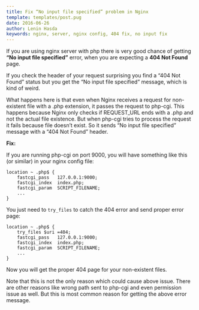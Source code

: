 ```yaml
---
title: Fix “No input file specified” problem in Nginx
template: templates/post.pug
date: 2016-06-26
author: Lenin Hasda
keywords: nginx, server, nginx config, 404 fix, no input fix
---
```


If you are using nginx server with php there is very good chance of getting **“No input file specified”** error, when you are expecting a **404 Not Found** page.

If you check the header of your request surprising you find a “404 Not Found” status but you get the “No input file specified” message, which is kind of weird.

What happens here is that even when Nginx receives a request for non-existent file with a .php extension, it passes the request to php-cgi. This happens because Nginx only checks if REQUEST_URL ends with a .php and not the actual file existence. But when php-cgi tries to process the request it fails because file doesn’t exist. So it sends “No input file specified” message with a “404 Not Found” header.

**Fix:**   

If you are running php-cgi on port 9000, you will have something like this (or similar) in your nginx config file:

```
location ~ .php$ {
    fastcgi_pass   127.0.0.1:9000;
    fastcgi_index  index.php;
    fastcgi_param  SCRIPT_FILENAME;
    ...
}
```

You just need to `try_files` to catch the 404 error and send proper error page:

```
location ~ .php$ {
    try_files $uri =404;
    fastcgi_pass   127.0.0.1:9000;
    fastcgi_index  index.php;
    fastcgi_param  SCRIPT_FILENAME;
    ...
}
```

Now you will get the proper 404 page for your non-existent files.

Note that this is not the only reason which could cause above issue. There are other reasons like wrong path sent to php-cgi and even permission issue as well. But this is most common reason for getting the above error message.


